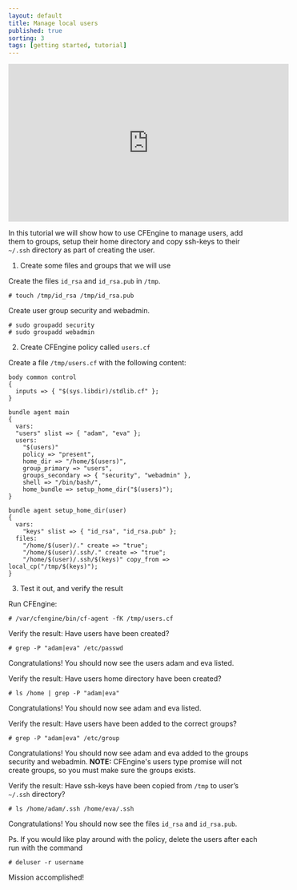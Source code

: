 ```yaml
---
layout: default
title: Manage local users
published: true
sorting: 3
tags: [getting started, tutorial]
---
```


<iframe width="560" height="315" src="https://www.youtube.com/embed/23QHpDEvYU8" frameborder="0" allow="accelerometer; autoplay; clipboard-write; encrypted-media; gyroscope; picture-in-picture" allowfullscreen></iframe>

In this tutorial we will show how to use CFEngine to manage users, add them to
groups, setup their home directory and copy ssh-keys to their `~/.ssh` directory
as part of creating the user.

1. Create some files and groups that we will use

Create the files `id_rsa` and `id_rsa.pub` in `/tmp`.

```console
# touch /tmp/id_rsa /tmp/id_rsa.pub
```

Create user group security and webadmin.

```console
# sudo groupadd security
# sudo groupadd webadmin
```

2. Create CFEngine policy called `users.cf`

Create a file `/tmp/users.cf` with the following content:

```cf3
body common control
{
  inputs => { "$(sys.libdir)/stdlib.cf" };
}

bundle agent main
{
  vars:
  "users" slist => { "adam", "eva" };
  users:
    "$(users)"
    policy => "present",
    home_dir => "/home/$(users)",
    group_primary => "users",
    groups_secondary => { "security", "webadmin" },
    shell => "/bin/bash/",
    home_bundle => setup_home_dir("$(users)");
}

bundle agent setup_home_dir(user)
{
  vars:
    "keys" slist => { "id_rsa", "id_rsa.pub" };
  files:
    "/home/$(user)/." create => "true";
    "/home/$(user)/.ssh/." create => "true";
    "/home/$(user)/.ssh/$(keys)" copy_from => local_cp("/tmp/$(keys)");
}
```

3. Test it out, and verify the result

Run CFEngine:

```console
# /var/cfengine/bin/cf-agent -fK /tmp/users.cf
```

Verify the result: Have users have been created?

```console
# grep -P "adam|eva" /etc/passwd
```

Congratulations! You should now see the users adam and eva listed.

Verify the result: Have users home directory have been created?

```console
# ls /home | grep -P "adam|eva"
```

Congratulations! You should now see adam and eva listed.

Verify the result: Have users have been added to the correct groups?

```console
# grep -P "adam|eva" /etc/group
```

Congratulations! You should now see adam and eva added to the groups security
and webadmin. **NOTE:** CFEngine's users type promise will not create groups, so
you must make sure the groups exists.

Verify the result: Have ssh-keys have been copied from `/tmp` to user’s `~/.ssh`
directory?

```console
# ls /home/adam/.ssh /home/eva/.ssh
```

Congratulations! You should now see the files `id_rsa` and `id_rsa.pub`.

Ps. If you would like play around with the policy, delete the users after each run with the command

```console
# deluser -r username
```

Mission accomplished!
